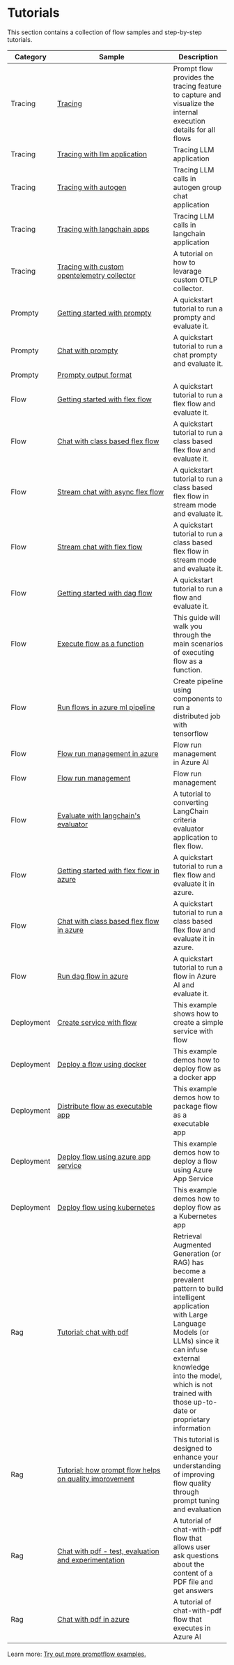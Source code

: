 # Tutorials

This section contains a collection of flow samples and step-by-step tutorials.

|Category|<div style="width:250px">Sample</div>|Description|
|--|--|--|
|Tracing|[Tracing](https://github.com/microsoft/promptflow/blob/main/examples/tutorials/tracing/README.md)| Prompt flow provides the tracing feature to capture and visualize the internal execution details for all flows|
|Tracing|[Tracing with llm application](https://github.com/microsoft/promptflow/blob/main/examples/tutorials/tracing/llm/trace-llm.ipynb)|Tracing LLM application|
|Tracing|[Tracing with autogen](https://github.com/microsoft/promptflow/blob/main/examples/tutorials/tracing/autogen-groupchat/trace-autogen-groupchat.ipynb)|Tracing LLM calls in autogen group chat application|
|Tracing|[Tracing with langchain apps](https://github.com/microsoft/promptflow/blob/main/examples/tutorials/tracing/langchain/trace-langchain.ipynb)|Tracing LLM calls in langchain application|
|Tracing|[Tracing with custom opentelemetry collector](https://github.com/microsoft/promptflow/blob/main/examples/tutorials/tracing/custom-otlp-collector/otlp-trace-collector.ipynb)|A tutorial on how to levarage custom OTLP collector.|
|Prompty|[Getting started with prompty](https://github.com/microsoft/promptflow/blob/main/examples/prompty/basic/prompty-quickstart.ipynb)|A quickstart tutorial to run a prompty and evaluate it.|
|Prompty|[Chat with prompty](https://github.com/microsoft/promptflow/blob/main/examples/prompty/chat-basic/chat-with-prompty.ipynb)|A quickstart tutorial to run a chat prompty and evaluate it.|
|Prompty|[Prompty output format](https://github.com/microsoft/promptflow/blob/main/examples/prompty/format-output/prompty-output-format.ipynb)||
|Flow|[Getting started with flex flow](https://github.com/microsoft/promptflow/blob/main/examples/flex-flows/basic/flex-flow-quickstart.ipynb)|A quickstart tutorial to run a flex flow and evaluate it.|
|Flow|[Chat with class based flex flow](https://github.com/microsoft/promptflow/blob/main/examples/flex-flows/chat-basic/chat-with-class-based-flow.ipynb)|A quickstart tutorial to run a class based flex flow and evaluate it.|
|Flow|[Stream chat with async flex flow](https://github.com/microsoft/promptflow/blob/main/examples/flex-flows/chat-async-stream/chat-stream-with-flex-flow.ipynb)|A quickstart tutorial to run a class based flex flow in stream mode and evaluate it.|
|Flow|[Stream chat with flex flow](https://github.com/microsoft/promptflow/blob/main/examples/flex-flows/chat-stream/chat-stream-with-flex-flow.ipynb)|A quickstart tutorial to run a class based flex flow in stream mode and evaluate it.|
|Flow|[Getting started with dag flow](https://github.com/microsoft/promptflow/blob/main/examples/tutorials/get-started/quickstart.ipynb)|A quickstart tutorial to run a flow and evaluate it.|
|Flow|[Execute flow as a function](https://github.com/microsoft/promptflow/blob/main/examples/tutorials/get-started/flow-as-function.ipynb)|This guide will walk you through the main scenarios of executing flow as a function.|
|Flow|[Run flows in azure ml pipeline](https://github.com/microsoft/promptflow/blob/main/examples/tutorials/run-flow-with-pipeline/pipeline.ipynb)|Create pipeline using components to run a distributed job with tensorflow|
|Flow|[Flow run management in azure](https://github.com/microsoft/promptflow/blob/main/examples/tutorials/run-management/cloud-run-management.ipynb)|Flow run management in Azure AI|
|Flow|[Flow run management](https://github.com/microsoft/promptflow/blob/main/examples/tutorials/run-management/run-management.ipynb)|Flow run management|
|Flow|[Evaluate with langchain's evaluator](https://github.com/microsoft/promptflow/blob/main/examples/flex-flows/eval-criteria-with-langchain/langchain-eval.ipynb)|A tutorial to converting LangChain criteria evaluator application to flex flow.|
|Flow|[Getting started with flex flow in azure](https://github.com/microsoft/promptflow/blob/main/examples/flex-flows/basic/flex-flow-quickstart-azure.ipynb)|A quickstart tutorial to run a flex flow and evaluate it in azure.|
|Flow|[Chat with class based flex flow in azure](https://github.com/microsoft/promptflow/blob/main/examples/flex-flows/chat-basic/chat-with-class-based-flow-azure.ipynb)|A quickstart tutorial to run a class based flex flow and evaluate it in azure.|
|Flow|[Run dag flow in azure](https://github.com/microsoft/promptflow/blob/main/examples/tutorials/get-started/quickstart-azure.ipynb)|A quickstart tutorial to run a flow in Azure AI and evaluate it.|
|Deployment|[Create service with flow](https://github.com/microsoft/promptflow/blob/main/examples/tutorials/flow-deploy/create-service-with-flow/README.md)| This example shows how to create a simple service with flow|
|Deployment|[Deploy a flow using docker](https://github.com/microsoft/promptflow/blob/main/examples/tutorials/flow-deploy/docker/README.md)| This example demos how to deploy flow as a docker app|
|Deployment|[Distribute flow as executable app](https://github.com/microsoft/promptflow/blob/main/examples/tutorials/flow-deploy/distribute-flow-as-executable-app/README.md)| This example demos how to package flow as a executable app|
|Deployment|[Deploy flow using azure app service](https://github.com/microsoft/promptflow/blob/main/examples/tutorials/flow-deploy/azure-app-service/README.md)| This example demos how to deploy a flow using Azure App Service|
|Deployment|[Deploy flow using kubernetes](https://github.com/microsoft/promptflow/blob/main/examples/tutorials/flow-deploy/kubernetes/README.md)| This example demos how to deploy flow as a Kubernetes app|
|Rag|[Tutorial: chat with pdf](https://github.com/microsoft/promptflow/blob/main/examples/tutorials/e2e-development/chat-with-pdf.md)| Retrieval Augmented Generation (or RAG) has become a prevalent pattern to build intelligent application with Large Language Models (or LLMs) since it can infuse external knowledge into the model, which is not trained with those up-to-date or proprietary information|
|Rag|[Tutorial: how prompt flow helps on quality improvement](https://github.com/microsoft/promptflow/blob/main/examples/tutorials/flow-fine-tuning-evaluation/promptflow-quality-improvement.md)| This tutorial is designed to enhance your understanding of improving flow quality through prompt tuning and evaluation|
|Rag|[Chat with pdf - test, evaluation and experimentation](https://github.com/microsoft/promptflow/blob/main/examples/flows/chat/chat-with-pdf/chat-with-pdf.ipynb)|A tutorial of chat-with-pdf flow that allows user ask questions about the content of a PDF file and get answers|
|Rag|[Chat with pdf in azure](https://github.com/microsoft/promptflow/blob/main/examples/flows/chat/chat-with-pdf/chat-with-pdf-azure.ipynb)|A tutorial of chat-with-pdf flow that executes in Azure AI|


Learn more: [Try out more promptflow examples.](https://github.com/microsoft/promptflow/tree/main/examples)